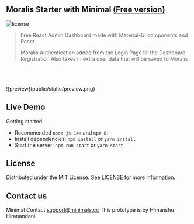 ## Moralis Starter with Minimal [(Free version)](https://minimal-kit-react.vercel.app/)

![license](https://img.shields.io/badge/license-MIT-blue.svg)

> Free React Admin Dashboard made with Material-UI components and React.
> 
> Moralis Authentication added from the Login Page till the Dashboard
> Registration Also takes in extra user data that will be saved to Moralis

<br>
<br>
<br>
![preview](public/static/preview.png)

## Live Demo

Getting started

* Recommended `node js 14+` and `npm 6+`
* Install dependencies: `npm install` or `yarn install`
* Start the server: `npm run start` or `yarn start`

## License

Distributed under the MIT License. See [LICENSE](https://github.com/minimal-ui-kit/minimal.free/blob/main/LICENSE.md) for more information.

## Contact us

Minimal Contact [support@minimals.cc](mailto:support@minimals.cc)
This prototype is by Himanshu Hiranandani